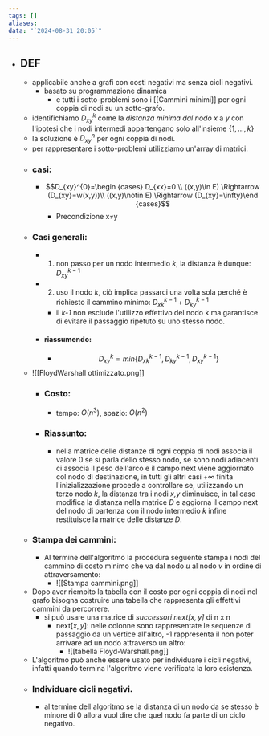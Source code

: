 ```yaml
---
tags: []
aliases: 
data: "`2024-08-31 20:05`"
---
```

- ## DEF
	- applicabile anche a grafi con costi negativi ma senza cicli negativi.
		- basato su programmazione dinamica
			- e tutti i sotto-problemi sono i [[Cammini minimi]] per ogni coppia di nodi su un sotto-grafo.
	- identifichiamo $D_{xy}^k$ come la _distanza minima dal nodo_ _x_ a _y_ con l'ipotesi che i nodi intermedi appartengano solo all'insieme $\{1,...,k\}$
	- la soluzione è $D_{xy}^n$ per ogni coppia di nodi.
	- per rappresentare i sotto-problemi utilizziamo un'array di matrici.
	- ### casi:
		- $$D_{xy}^{0}=\begin {cases} D_{xx}=0 \\ ((x,y)\in E) \Rightarrow  (D_{xy}=w(x,y))\\ ((x,y)\notin E) \Rightarrow  (D_{xy}=\infty)\end {cases}$$
			- Precondizione x$\ne$y
	- ### Casi generali:
		- 1) non passo per un nodo intermedio _k_, la distanza è dunque: $D_{xy}^{k-1}$
		- 2) uso il nodo _k_, ciò implica passarci una volta sola perché è richiesto il cammino minimo: $D_{xk}^{k-1}+D_{ky}^{k-1}$ 
			- il _k-1_ non esclude l'utilizzo effettivo del nodo k ma garantisce di evitare il passaggio ripetuto su uno stesso nodo.
		- #### riassumendo:
			- $$D_{xy}^{k}=min\{D_{xk}^{k-1},D_{ky}^{k-1}, D_{xy}^{k-1}\}$$
	- ![[FloydWarshall ottimizzato.png]]
		- ### Costo: 
			- tempo: $O(n^{3})$,  spazio: $O(n^{2})$
		- ### Riassunto:
			- nella matrice delle distanze di ogni coppia di nodi associa il valore 0 se si parla dello stesso nodo, se sono nodi adiacenti ci associa il peso dell'arco e il campo next viene aggiornato col nodo di destinazione, in tutti gli altri casi $+\infty$ finita l'inizializzazione procede a controllare se, utilizzando un terzo nodo _k_, la distanza tra i nodi _x,y_ diminuisce, in tal caso modifica la distanza nella matrice _D_  e aggiorna il campo next del nodo di partenza con il nodo intermedio _k_ infine restituisce la matrice delle distanze _D_. 
	- ### Stampa dei cammini:
		- Al termine dell'algoritmo la procedura seguente stampa i nodi del cammino di costo minimo che va dal nodo _u_ al nodo _v_ in ordine di attraversamento:
			- ![[Stampa cammini.png]]
	- Dopo aver riempito la tabella con il costo per ogni coppia di nodi nel grafo bisogna costruire una tabella che rappresenta gli effettivi cammini da percorrere.
		- si può usare una matrice di _successori next$[x,y]$_ di n x n 
			- next$[x,y]$: nelle colonne sono rappresentate le sequenze di passaggio da un vertice all'altro, -1 rappresenta il non poter arrivare ad un nodo attraverso un altro:
				- ![[tabella Floyd-Warshall.png]]
	- L'algoritmo può anche essere usato per individuare i cicli negativi, infatti quando termina l'algoritmo viene verificata la loro esistenza.
	- ### Individuare cicli negativi.
		- al termine dell'algoritmo se la distanza di un nodo da se stesso è minore di 0 allora vuol dire che quel nodo fa parte di un ciclo negativo.